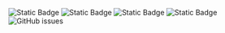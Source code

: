 ![Static Badge](https://img.shields.io/badge/blacklists-60-000000) ![Static Badge](https://img.shields.io/badge/blacklisted-3156796-cc0000) ![Static Badge](https://img.shields.io/badge/whitelisted-2244-00CC00) ![Static Badge](https://img.shields.io/badge/streaming_blacklist-28107-000000) ![GitHub issues](https://img.shields.io/github/issues/fabriziosalmi/blacklists)
